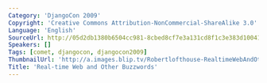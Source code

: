 ```yaml
---
Category: 'DjangoCon 2009'
Copyright: 'Creative Commons Attribution-NonCommercial-ShareAlike 3.0'
Language: 'English'
SourceUrl: http://05d2db1380b6504cc981-8cbed8cf7e3a131cd8f1c3e383d10041.r93.cf2.rackcdn.com/djangocon-2009/19_real-time-web-and-other-buzzwords.ogv
Speakers: []
Tags: [comet, djangocon, djangocon2009]
ThumbnailUrl: 'http://a.images.blip.tv/Robertlofthouse-RealtimeWebAndOtherBuzzwords380.png'
Title: 'Real-time Web and Other Buzzwords'
---
```

  

